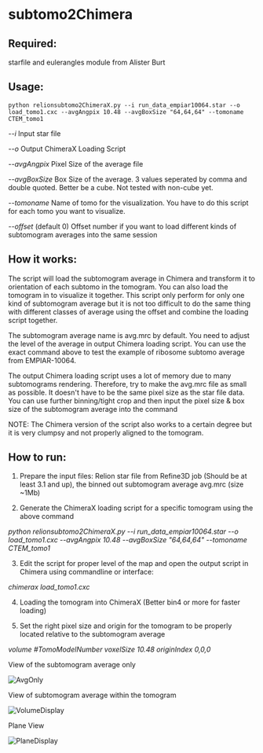 # subtomo2Chimera

## Required:
starfile and eulerangles module from Alister Burt

## Usage:
```
python relionsubtomo2ChimeraX.py --i run_data_empiar10064.star --o load_tomo1.cxc --avgAngpix 10.48 --avgBoxSize "64,64,64" --tomoname CTEM_tomo1
```

*--i* Input star file

*--o* Output ChimeraX Loading Script

*--avgAngpix* Pixel Size of the average file

*--avgBoxSize* Box Size of the average. 3 values seperated by comma and double quoted. Better be a cube. Not tested with non-cube yet.

*--tomoname* Name of tomo for the visualization. You have to do this script for each tomo you want to visualize.

*--offset* (default 0) Offset number if you want to load different kinds of subtomogram averages into the same session

## How it works:
The script will load the subtomogram average in Chimera and transform it to orientation of each subtomo in the tomogram. You can also load the tomogram in to visualize it together. This script only perform for only one kind of subtomogram average but it is not too difficult to do the same thing with different classes of average using the offset and combine the loading script together.

The subtomogram average name is avg.mrc by default. You need to adjust the level of the average in output Chimera loading script. You can use the exact command above to test the example of ribosome subtomo average from EMPIAR-10064.

The output Chimera loading script uses a lot of memory due to many subtomograms rendering. Therefore, try to make the avg.mrc file as small as possible. It doesn't have to be the same pixel size as the star file data. You can use further binning/tight crop and then input the pixel size & box size of the subtomogram average into the command

NOTE: The Chimera version of the script also works to a certain degree but it is very clumpsy and not properly aligned to the tomogram.

## How to run:
1. Prepare the input files: Relion star file from Refine3D job (Should be at least 3.1 and up), the binned out subtomogram average avg.mrc (size ~1Mb)

2. Generate the ChimeraX loading script for a specific tomogram using the above command

*python relionsubtomo2ChimeraX.py --i run_data_empiar10064.star --o load_tomo1.cxc --avgAngpix 10.48 --avgBoxSize "64,64,64" --tomoname CTEM_tomo1*

3. Edit the script for proper level of the map and open the output script in Chimera using commandline or interface:

*chimerax load_tomo1.cxc*

4. Loading the tomogram into ChimeraX (Better bin4 or more for faster loading)

5. Set the right pixel size and origin for the tomogram to be properly located relative to the subtomogram average

*volume #TomoModelNumber voxelSize 10.48 originIndex 0,0,0*


View of the subtomogram average only

![AvgOnly](https://github.com/builab/subtomo2Chimera/blob/main/image4.png?raw=true)

View of subtomogram average within the tomogram

![VolumeDisplay](https://github.com/builab/subtomo2Chimera/blob/main/image2.png?raw=true)

Plane View

![PlaneDisplay](https://github.com/builab/subtomo2Chimera/blob/main/image3.png?raw=true)





